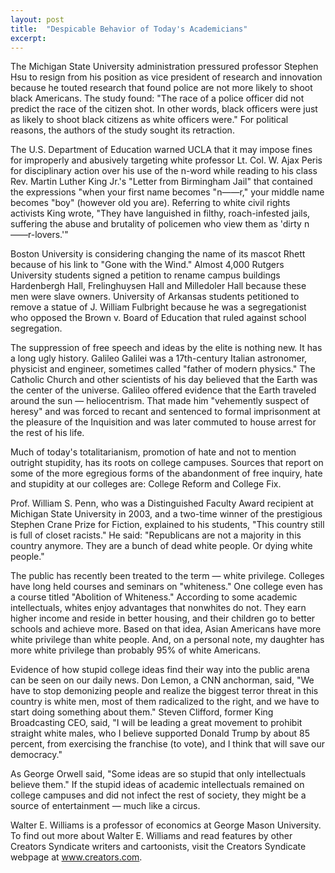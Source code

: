 ```yaml
---
layout: post
title:  "Despicable Behavior of Today's Academicians"
excerpt:
---
```




The Michigan State University administration pressured professor Stephen Hsu to resign from his position as vice president of research and innovation because he touted research that found police are not more likely to shoot black Americans. The study found: "The race of a police officer did not predict the race of the citizen shot. In other words, black officers were just as likely to shoot black citizens as white officers were." For political reasons, the authors of the study sought its retraction.

The U.S. Department of Education warned UCLA that it may impose fines for improperly and abusively targeting white professor Lt. Col. W. Ajax Peris for disciplinary action over his use of the n-word while reading to his class Rev. Martin Luther King Jr.'s "Letter from Birmingham Jail" that contained the expressions "when your first name becomes "n——r," your middle name becomes "boy" (however old you are). Referring to white civil rights activists King wrote, "They have languished in filthy, roach-infested jails, suffering the abuse and brutality of policemen who view them as 'dirty n——r-lovers.'"

Boston University is considering changing the name of its mascot Rhett because of his link to "Gone with the Wind." Almost 4,000 Rutgers University students signed a petition to rename campus buildings Hardenbergh Hall, Frelinghuysen Hall and Milledoler Hall because these men were slave owners. University of Arkansas students petitioned to remove a statue of J. William Fulbright because he was a segregationist who opposed the Brown v. Board of Education that ruled against school segregation.

The suppression of free speech and ideas by the elite is nothing new. It has a long ugly history. Galileo Galilei was a 17th-century Italian astronomer, physicist and engineer, sometimes called "father of modern physics." The Catholic Church and other scientists of his day believed that the Earth was the center of the universe. Galileo offered evidence that the Earth traveled around the sun — heliocentrism. That made him "vehemently suspect of heresy" and was forced to recant and sentenced to formal imprisonment at the pleasure of the Inquisition and was later commuted to house arrest for the rest of his life.

Much of today's totalitarianism, promotion of hate and not to mention outright stupidity, has its roots on college campuses. Sources that report on some of the more egregious forms of the abandonment of free inquiry, hate and stupidity at our colleges are: College Reform and College Fix.

Prof. William S. Penn, who was a Distinguished Faculty Award recipient at Michigan State University in 2003, and a two-time winner of the prestigious Stephen Crane Prize for Fiction, explained to his students, "This country still is full of closet racists." He said: "Republicans are not a majority in this country anymore. They are a bunch of dead white people. Or dying white people."

The public has recently been treated to the term — white privilege. Colleges have long held courses and seminars on "whiteness." One college even has a course titled "Abolition of Whiteness." According to some academic intellectuals, whites enjoy advantages that nonwhites do not. They earn higher income and reside in better housing, and their children go to better schools and achieve more. Based on that idea, Asian Americans have more white privilege than white people. And, on a personal note, my daughter has more white privilege than probably 95% of white Americans. 

Evidence of how stupid college ideas find their way into the public arena can be seen on our daily news. Don Lemon, a CNN anchorman, said, "We have to stop demonizing people and realize the biggest terror threat in this country is white men, most of them radicalized to the right, and we have to start doing something about them." Steven Clifford, former King Broadcasting CEO, said, "I will be leading a great movement to prohibit straight white males, who I believe supported Donald Trump by about 85 percent, from exercising the franchise (to vote), and I think that will save our democracy."

As George Orwell said, "Some ideas are so stupid that only intellectuals believe them." If the stupid ideas of academic intellectuals remained on college campuses and did not infect the rest of society, they might be a source of entertainment — much like a circus.

Walter E. Williams is a professor of economics at George Mason University. To find out more about Walter E. Williams and read features by other Creators Syndicate writers and cartoonists, visit the Creators Syndicate webpage at www.creators.com.
